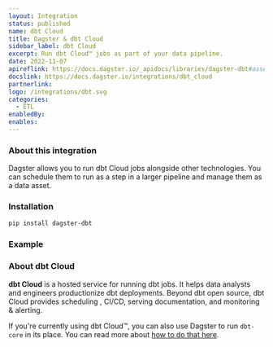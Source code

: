 ```yaml
---
layout: Integration
status: published
name: dbt Cloud
title: Dagster & dbt Cloud
sidebar_label: dbt Cloud
excerpt: Run dbt Cloud™ jobs as part of your data pipeline.
date: 2022-11-07
apireflink: https://docs.dagster.io/_apidocs/libraries/dagster-dbt#assets-dbt-cloud
docslink: https://docs.dagster.io/integrations/dbt_cloud
partnerlink: 
logo: /integrations/dbt.svg
categories:
  - ETL
enabledBy:
enables:
---
```


### About this integration

Dagster allows you to run dbt Cloud jobs alongside other technologies. You can schedule them to run as a step in a larger pipeline and manage them as a data asset.

### Installation

```bash
pip install dagster-dbt
```

### Example

<CodeExample filePath="integrations/dbt_cloud.py" language="python" title="Dagster & dbt Cloud Example" />

### About dbt Cloud

**dbt Cloud** is a hosted service for running dbt jobs. It helps data analysts and engineers productionize dbt deployments. Beyond dbt open source, dbt Cloud provides scheduling , CI/CD, serving documentation, and monitoring & alerting.

If you're currently using dbt Cloud™, you can also use Dagster to run `dbt-core` in its place. You can read more about [how to do that here](https://dagster.io/blog/migrate-off-dbt-cloud).
